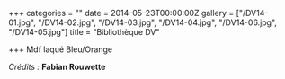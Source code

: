 +++
categories = ""
date = 2014-05-23T00:00:00Z
gallery = ["/DV14-01.jpg", "/DV14-02.jpg", "/DV14-03.jpg", "/DV14-04.jpg", "/DV14-06.jpg", "/DV14-05.jpg"]
title = "Bibliothèque DV"

+++
Mdf laqué Bleu/Orange

_Crédits :_ **Fabian Rouwette**